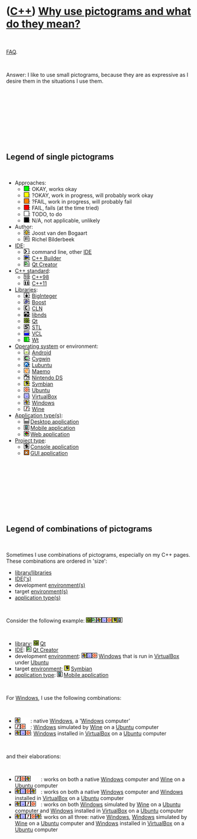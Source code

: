 



 

 

 

 

 

([C++](Cpp.htm)) [Why use pictograms and what do they mean?](CppPictograms.htm)
===============================================================================

 

[FAQ](CppFaq.htm).

 

Answer: I like to use small pictograms, because they are as expressive
as I desire them in the situations I use them.

 

 

 

 

 

Legend of single pictograms
---------------------------

 

-   Approaches:
    -   ![OKAY](PicGreen.png): OKAY, works okay
    -   ![?OKAY](PicYellow.png): ?OKAY, work in progress, will probably
        work okay
    -   ![?FAIL](PicOrange.png): ?FAIL, work in progress, will probably
        fail
    -   ![FAIL](PicRed.png): FAIL, fails (at the time tried)
    -   ![TODO](PicTransparent.png): TODO, to do
    -   ![N/A](PicBlack.png): N/A, not applicable, unlikely
-   Author:
    -   ![Joost](PicJoost.png): Joost van den Bogaart
    -   ![Richel](PicR.png): Richel Bilderbeek
-   [IDE](CppIde.htm):
    -   ![Command line](PicCl.png): command line, other
        [IDE](CppIde.htm)
    -   ![C++ Builder](PicCppBuilder.png): [C++ Builder](CppBuilder.htm)
    -   ![Qt Creator](PicQtCreator.png): [Qt Creator](CppQtCreator.htm)
-   [C++ standard](CppStandard.htm):
    -   ![C++98](PicCpp98.png): [C++98](Cpp98.htm)
    -   ![C++11](PicCpp11.png): [C++11](Cpp11.htm)
-   [Libraries](CppLibrary.htm):
    -   ![BigInt](PicBigInt.png): [BigInteger](CppBigInt.htm)
    -   ![Boost](PicBoost.png): [Boost](CppBoost.htm)
    -   ![CLN](PicCln.png): [CLN](CppCln.htm)
    -   ![libnds](PicLibnds.png): [libnds](CppLibnds.htm)
    -   ![Qt](PicQt.png): [Qt](CppQt.htm)
    -   ![STL](PicStl.png): [STL](CppStl.htm)
    -   ![VCL](PicVcl.png): [VCL](CppVcl.htm)
    -   ![Wt](PicWt.png): [Wt](CppWt.htm)
-   [Operating system](CppOs.htm) or environment:
    -   ![Android](PicAndroid.png): [Android](CppAndroid.htm)
    -   ![Cygwin](PicCygwin.png): [Cygwin](CppCygwin.htm)
    -   ![Lubuntu](PicLubuntu.png): [Lubuntu](CppLubuntu.htm)
    -   ![Maemo](PicMaemo.png): [Maemo](CppMaemo.htm)
    -   ![NDS](PicNds.png): [Nintendo DS](CppNds.htm)
    -   ![Symbian](PicSymbian.png): [Symbian](CppSymbian.htm)
    -   ![Ubuntu](PicUbuntu.png): [Ubuntu](CppUbuntu.htm)
    -   ![VirtualBox](PicVirtualBox.png):
        [VirtualBox](CppVirtualBox.htm)
    -   ![Windows](PicWindows.png): [Windows](CppWindows.htm)
    -   ![Wine](PicWine.png): [Wine](CppWine.htm)
-   [Application type(s)](CppApplication.htm):
    -   ![Desktop](PicDesktop.png) [Desktop
        application](CppDesktopApplication.htm)
    -   ![Mobile](PicMobile.png) [Mobile
        application](CppMobileApplication.htm)
    -   ![Web](PicWeb.png) [Web application](CppWebApplication.htm)
-   [Project type](CppQtProjectType.htm):
    -   ![console](PicConsole.png) [Console
        application](CppConsoleApplication.htm)
    -   ![GUI](PicGui.png) [GUI application](CppGuiApplication.htm)

 

 

 

 

 

Legend of combinations of pictograms
------------------------------------

 

Sometimes I use combinations of pictograms, especially on my C++ pages.
These combinations are ordered in 'size':

-   [library/libraries](CppLibrary.htm)
-   [IDE('s)](CppIde.htm)
-   development [environment(s)](CppOs.htm)
-   target [environment(s)](CppOs.htm)
-   [application type(s)](CppApplication.htm)

 

Consider the following example: ![Qt](PicQt.png)![Qt
Creator](PicQtCreator.png)![Windows](PicWindows.png)![VirtualBox](PicVirtualBox.png)![Ubuntu](PicUbuntu.png)![Symbian](PicSymbian.png)![Mobile](PicMobile.png)

 

-   [library](CppLibrary.htm): ![Qt](PicQt.png) [Qt](CppQt.htm)
-   [IDE](CppIde.htm): ![Qt Creator](PicQtCreator.png) [Qt
    Creator](CppQtCreator.htm)
-   development [environment](CppOs.htm):
    ![Windows](PicWindows.png)![VirtualBox](PicVirtualBox.png)![Ubuntu](PicUbuntu.png)
    [Windows](CppWindows.htm) that is run in
    [VirtualBox](CppVirtualBox.htm) under [Ubuntu](CppUbuntu.htm)
-   target [environment](CppOs.htm): ![Symbian](PicSymbian.png)
    [Symbian](CppSymbian.htm)
-   [application type](CppApplication.htm): ![Mobile](PicMobile.png)
    [Mobile application](CppMobileApplication.htm)

 

For [Windows](CppWindows.htm), I use the following combinations:

 

-   ![Windows](PicWindows.png)![ ](PicSpacer.png)![ ](PicSpacer.png):
    native [Windows](CppWindows.htm), a '[Windows](CppWindows.htm)
    computer'
-   ![Wine](PicWine.png)![Ubuntu](PicUbuntu.png)![ ](PicSpacer.png):
    [Windows](CppWindows.htm) simulated by [Wine](CppWine.htm) on a
    [Ubuntu](CppUbuntu.htm) computer
-   ![Windows](PicWindows.png)![VirtualBox](PicVirtualBox.png)![Ubuntu](PicUbuntu.png):
    [Windows](CppWindows.htm) installed in
    [VirtualBox](CppVirtualBox.htm) on a [Ubuntu](CppUbuntu.htm)
    computer

 

and their elaborations:

 

-   ![Wine](PicWine.png)![Ubuntu](PicUbuntu.png)![Windows](PicWindows.png)![
    ](PicSpacer.png)![ ](PicSpacer.png): works on both a native
    [Windows](CppWindows.htm) computer and [Wine](CppWine.htm) on a
    [Ubuntu](CppUbuntu.htm) computer
-   ![Windows](PicWindows.png)![VirtualBox](PicVirtualBox.png)![Ubuntu](PicUbuntu.png)![Windows](PicWindows.png)![
    ](PicSpacer.png): works on both a native [Windows](CppWindows.htm)
    computer and [Windows](CppWindows.htm) installed in
    [VirtualBox](CppVirtualBox.htm) on a [Ubuntu](CppUbuntu.htm)
    computer
-   ![Windows](PicWindows.png)![VirtualBox](PicVirtualBox.png)![Wine](PicWine.png)![Ubuntu](PicUbuntu.png)![
    ](PicSpacer.png): works on both [Windows](CppWindows.htm) simulated
    by [Wine](CppWine.htm) on a [Ubuntu](CppUbuntu.htm) computer and
    [Windows](CppWindows.htm) installed in
    [VirtualBox](CppVirtualBox.htm) on a [Ubuntu](CppUbuntu.htm)
    computer
-   ![Windows](PicWindows.png)![VirtualBox](PicVirtualBox.png)![Wine](PicWine.png)![Ubuntu](PicUbuntu.png)![Windows](PicWindows.png):
    works on all three: native [Windows](CppWindows.htm),
    [Windows](CppWindows.htm) simulated by [Wine](CppWine.htm) on a
    [Ubuntu](CppUbuntu.htm) computer and [Windows](CppWindows.htm)
    installed in [VirtualBox](CppVirtualBox.htm) on a
    [Ubuntu](CppUbuntu.htm) computer

 

 

 

 

 





 



